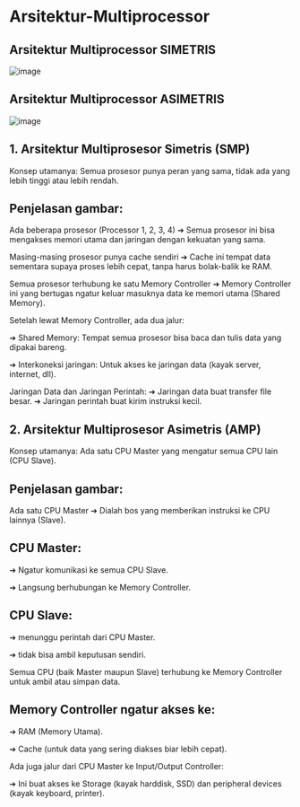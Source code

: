 # Arsitektur-Multiprocessor
## Arsitektur Multiprocessor SIMETRIS
![image](https://github.com/user-attachments/assets/915d2a39-db8e-4448-aa4c-b59d529b528a)

## Arsitektur Multiprocessor ASIMETRIS
![image](https://github.com/user-attachments/assets/403b6f12-a411-4155-bf1c-6a6ccf1c00a7)

## 1. Arsitektur Multiprosesor Simetris (SMP)
Konsep utamanya: Semua prosesor punya peran yang sama, tidak ada yang lebih tinggi atau lebih rendah.

## Penjelasan gambar:
Ada beberapa prosesor (Processor 1, 2, 3, 4) ➔ Semua prosesor ini bisa mengakses memori utama dan jaringan dengan kekuatan yang sama.

Masing-masing prosesor punya cache sendiri ➔ Cache ini tempat data sementara supaya proses lebih cepat, tanpa harus bolak-balik ke RAM.

Semua prosesor terhubung ke satu Memory Controller ➔ Memory Controller ini yang bertugas ngatur keluar masuknya data ke memori utama (Shared Memory).

Setelah lewat Memory Controller, ada dua jalur:

➔ Shared Memory: Tempat semua prosesor bisa baca dan tulis data yang dipakai bareng.

➔ Interkoneksi jaringan: Untuk akses ke jaringan data (kayak server, internet, dll).

Jaringan Data dan Jaringan Perintah:
➔ Jaringan data buat transfer file besar.
➔ Jaringan perintah buat kirim instruksi kecil.

## 2. Arsitektur Multiprosesor Asimetris (AMP)
 Konsep utamanya: Ada satu CPU Master yang mengatur semua CPU lain (CPU Slave).

## Penjelasan gambar:
Ada satu CPU Master ➔ Dialah bos yang memberikan instruksi ke CPU lainnya (Slave).

## CPU Master:

➔ Ngatur komunikasi ke semua CPU Slave.

➔ Langsung berhubungan ke Memory Controller.

## CPU Slave:

➔ menunggu perintah dari CPU Master.

➔ tidak bisa ambil keputusan sendiri.

Semua CPU (baik Master maupun Slave) terhubung ke Memory Controller untuk ambil atau simpan data.

## Memory Controller ngatur akses ke:

➔ RAM (Memory Utama).

➔ Cache (untuk data yang sering diakses biar lebih cepat).

Ada juga jalur dari CPU Master ke Input/Output Controller:

➔ Ini buat akses ke Storage (kayak harddisk, SSD) dan peripheral devices (kayak keyboard, printer).
